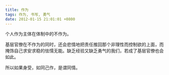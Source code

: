 ```yaml
---
title: 作为
tags: 作为, 书写, 勇气
date: 2012-01-15 21:01:01 +0800
---
```



个人作为主体在体制中的不作为。

基层官僚在不作为的同时，还会悲情地把责任推回那个非理性而控制欲的上面，而掩饰自己求安求稳的怯懦无能。缺乏经验又缺乏勇气的我们，若成了基层官僚也会如此。

所以如果身受，如同己作，是谓同情。

